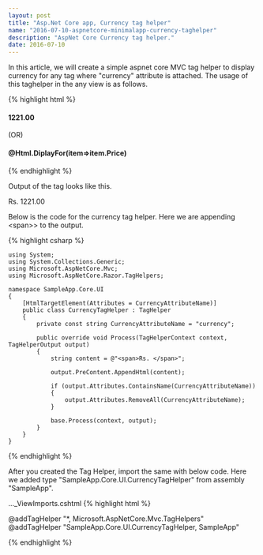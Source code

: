 ```yaml
---
layout: post
title: "Asp.Net Core app, Currency tag helper"
name: "2016-07-10-aspnetcore-minimalapp-currency-taghelper"
description: "AspNet Core Currency tag helper."
date: 2016-07-10
---
```


<p>
In this article, we will create a simple aspnet core MVC tag helper to display currency for any tag where "currency" attribute is attached. The usage of this taghelper in the any view is as follows.
</p>

{% highlight html %}
    <h4 currency>1221.00</h4>
    (OR)
    <h4 currency>@Html.DiplayFor(item=>item.Price)</h4>

{% endhighlight %}

Output of the tag looks like this.
<p class="output">
Rs. 1221.00
</p>

<p>Below is the code for the currency tag helper. Here we are appending &lt;span>&gt; to the output.</p>

{% highlight csharp %}

    using System;
    using System.Collections.Generic;
    using Microsoft.AspNetCore.Mvc;
    using Microsoft.AspNetCore.Razor.TagHelpers;

    namespace SampleApp.Core.UI
    {
        [HtmlTargetElement(Attributes = CurrencyAttributeName)]
        public class CurrencyTagHelper : TagHelper
        {
            private const string CurrencyAttributeName = "currency";

            public override void Process(TagHelperContext context, TagHelperOutput output)
            {
                string content = @"<span>Rs. </span>";

                output.PreContent.AppendHtml(content);

                if (output.Attributes.ContainsName(CurrencyAttributeName))
                {
                    output.Attributes.RemoveAll(CurrencyAttributeName);
                }

                base.Process(context, output);
            }
        }
    }

{% endhighlight %}

<p>After you created the Tag Helper, import the same with below code. Here we added type "SampleApp.Core.UI.CurrencyTagHelper" from assembly "SampleApp".</p>

..._ViewImports.cshtml
{% highlight html %}

@addTagHelper "*, Microsoft.AspNetCore.Mvc.TagHelpers"
@addTagHelper "SampleApp.Core.UI.CurrencyTagHelper, SampleApp"

{% endhighlight %}